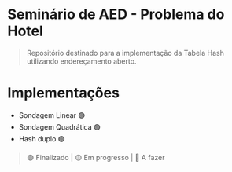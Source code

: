 # Seminário de AED - Problema do Hotel

> Repositório destinado para a implementação da Tabela Hash utilizando endereçamento aberto.

# Implementações

- Sondagem Linear 🟢
- Sondagem Quadrática 🟢
- Hash duplo 🟢

> 🟢 Finalizado | 🟡 Em progresso | 🔴 A fazer
